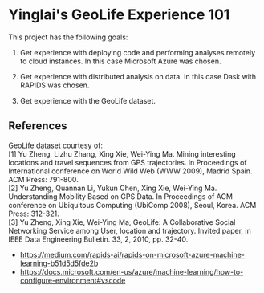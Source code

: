 Yinglai's GeoLife Experience 101
================================

This project has the following goals:

1. Get experience with deploying code and performing analyses remotely to cloud instances. In this case Microsoft Azure was chosen.

2. Get experience with distributed analysis on data. In this case Dask with RAPIDS was chosen.

3. Get experience with the GeoLife dataset.

References
----------
GeoLife dataset courtesy of:  
\[1\] Yu Zheng, Lizhu Zhang, Xing Xie, Wei-Ying Ma. Mining interesting locations and travel sequences from GPS trajectories. In Proceedings of International conference on World Wild Web (WWW 2009), Madrid Spain. ACM Press: 791-800.  
\[2\] Yu Zheng, Quannan Li, Yukun Chen, Xing Xie, Wei-Ying Ma. Understanding Mobility Based on GPS Data. In Proceedings of ACM conference on Ubiquitous Computing (UbiComp 2008), Seoul, Korea. ACM Press: 312-321.  
\[3\] Yu Zheng, Xing Xie, Wei-Ying Ma, GeoLife: A Collaborative Social Networking Service among User, location and trajectory. Invited paper, in IEEE Data Engineering Bulletin. 33, 2, 2010, pp. 32-40.  

- https://medium.com/rapids-ai/rapids-on-microsoft-azure-machine-learning-b51d5d5fde2b
- https://docs.microsoft.com/en-us/azure/machine-learning/how-to-configure-environment#vscode 